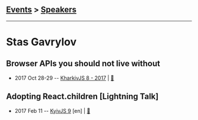 ## [Events](../README.md) > [Speakers](../speakers.md)
---

# Stas Gavrylov

## Browser APIs you should not live without
- 2017 Oct 28-29 -- [KharkivJS 8 - 2017](https://www.youtube.com/watch?v=R4J2-ubrgxs)  | [:notebook:](https://slides.com/stasgavrylov/apis-ru/#/)  
## Adopting React.children [Lightning Talk]
- 2017 Feb 11 -- [KyivJS 9](https://www.youtube.com/watch?v=4-U2sEMPMR0) [en] | [:notebook:](http://slides.com/stasgavrylov/deck/fullscreen#/)  
